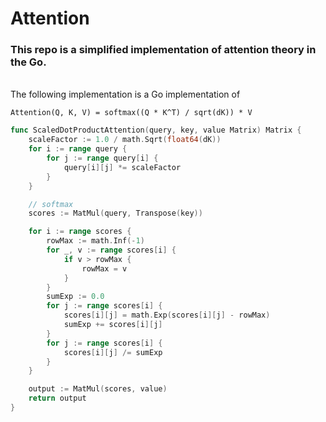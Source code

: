 # Attention

### This repo is a simplified implementation of attention theory in the Go.
<br />
The following implementation is a Go implementation of


```
Attention(Q, K, V) = softmax((Q * K^T) / sqrt(dK)) * V
```

```go
func ScaledDotProductAttention(query, key, value Matrix) Matrix {
	scaleFactor := 1.0 / math.Sqrt(float64(dK))
	for i := range query {
		for j := range query[i] {
			query[i][j] *= scaleFactor
		}
	}

	// softmax
	scores := MatMul(query, Transpose(key))

	for i := range scores {
		rowMax := math.Inf(-1)
		for _, v := range scores[i] {
			if v > rowMax {
				rowMax = v
			}
		}
		sumExp := 0.0
		for j := range scores[i] {
			scores[i][j] = math.Exp(scores[i][j] - rowMax)
			sumExp += scores[i][j]
		}
		for j := range scores[i] {
			scores[i][j] /= sumExp
		}
	}

	output := MatMul(scores, value)
	return output
}
```
